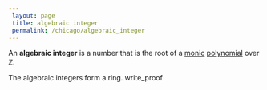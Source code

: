```yaml
---
 layout: page
 title: algebraic integer
 permalink: /chicago/algebraic_integer
---
```


An **algebraic integer** is a number that is the root of a [monic](https://mathgloss.github.io/MathGloss/chicago/monic) [polynomial](https://mathgloss.github.io/MathGloss/chicago/polynomial_ring) over $\mathbb Z$. 

The algebraic integers form a ring.
write_proof 